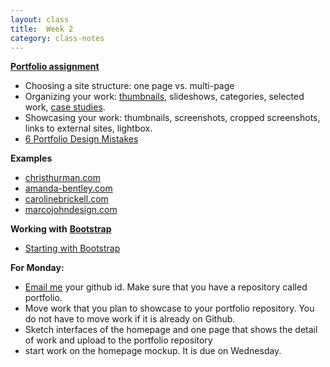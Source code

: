 ```yaml
---
layout: class
title:  Week 2
category: class-notes
---
```

[**Portfolio assignment**]({{site.url}}{{site.baseurl}}/assignments/portfolio)

- Choosing a site structure: one page vs. multi-page
- Organizing your work: [thumbnails](http://cargocollective.com/fringefocus), slideshows, categories, selected work, [case studies](http://haraldurthorleifsson.com/).
- Showcasing your work: thumbnails, screenshots, cropped screenshots, links to external sites, lightbox.
- [6 Portfolio Design Mistakes](http://designshack.net/articles/business-articles/6-portfolio-design-mistakes-that-drive-me-nuts/)

**Examples**
- [christhurman.com](http://www.christhurman.com)
- [amanda-bentley.com](http://www.amanda-bentley.com)
- [carolinebrickell.com](http://www.carolinebrickell.com)
- [marcojohndesign.com](http://www.marcojohndesign.com/index.html)

**Working with** [**Bootstrap**](http://getbootstrap.com/)
- [Starting with Bootstrap](http://revitalk.com/mmp460/category/bootstrap)

**For Monday:** 
- [Email me]({{site.url}}{{site.baseurl}}/contact) your github id. Make sure that you have a repository called portfolio.
- Move work that you plan to showcase to your portfolio repository. You do not have to move work if it is already on Github.
- Sketch interfaces of the homepage and one page that shows the detail of work and upload to the portfolio repository
- start work on the homepage mockup. It is due on Wednesday.
